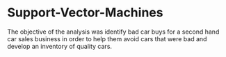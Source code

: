 # Support-Vector-Machines
The objective of the analysis was identify bad car buys for a second hand car sales business in order to help them avoid cars that were bad and develop an inventory of quality cars. 

